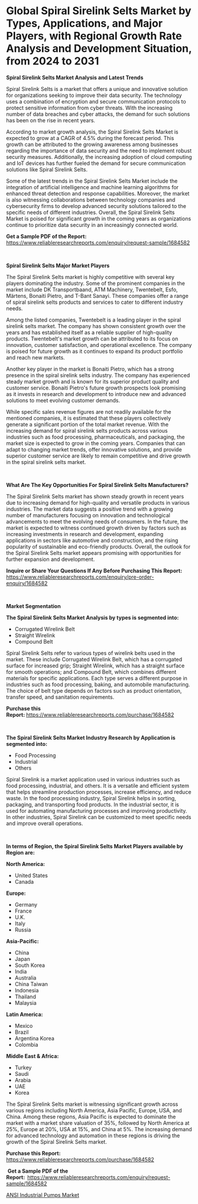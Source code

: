 <p><h1>Global Spiral Sirelink Selts Market by Types, Applications, and Major Players, with Regional Growth Rate Analysis and Development Situation, from 2024 to 2031</h1></p><p><strong>Spiral Sirelink Selts Market Analysis and Latest Trends</strong></p>
<p><p>Spiral Sirelink Selts is a market that offers a unique and innovative solution for organizations seeking to improve their data security. The technology uses a combination of encryption and secure communication protocols to protect sensitive information from cyber threats. With the increasing number of data breaches and cyber attacks, the demand for such solutions has been on the rise in recent years.</p><p>According to market growth analysis, the Spiral Sirelink Selts Market is expected to grow at a CAGR of 4.5% during the forecast period. This growth can be attributed to the growing awareness among businesses regarding the importance of data security and the need to implement robust security measures. Additionally, the increasing adoption of cloud computing and IoT devices has further fueled the demand for secure communication solutions like Spiral Sirelink Selts.</p><p>Some of the latest trends in the Spiral Sirelink Selts Market include the integration of artificial intelligence and machine learning algorithms for enhanced threat detection and response capabilities. Moreover, the market is also witnessing collaborations between technology companies and cybersecurity firms to develop advanced security solutions tailored to the specific needs of different industries. Overall, the Spiral Sirelink Selts Market is poised for significant growth in the coming years as organizations continue to prioritize data security in an increasingly connected world.</p></p>
<p><strong>Get a Sample PDF of the Report:&nbsp;</strong> <a href="https://www.reliableresearchreports.com/enquiry/request-sample/1684582">https://www.reliableresearchreports.com/enquiry/request-sample/1684582</a></p>
<p>&nbsp;</p>
<p><strong>Spiral Sirelink Selts Major Market Players</strong></p>
<p><p>The Spiral Sirelink Selts market is highly competitive with several key players dominating the industry. Some of the prominent companies in the market include DK Transportbaand, ATM Machinery, Twentebelt, Esfo, Märtens, Bonaiti Pietro, and T-Bant Sanayi. These companies offer a range of spiral sirelink selts products and services to cater to different industry needs.</p><p>Among the listed companies, Twentebelt is a leading player in the spiral sirelink selts market. The company has shown consistent growth over the years and has established itself as a reliable supplier of high-quality products. Twentebelt's market growth can be attributed to its focus on innovation, customer satisfaction, and operational excellence. The company is poised for future growth as it continues to expand its product portfolio and reach new markets.</p><p>Another key player in the market is Bonaiti Pietro, which has a strong presence in the spiral sirelink selts industry. The company has experienced steady market growth and is known for its superior product quality and customer service. Bonaiti Pietro's future growth prospects look promising as it invests in research and development to introduce new and advanced solutions to meet evolving customer demands.</p><p>While specific sales revenue figures are not readily available for the mentioned companies, it is estimated that these players collectively generate a significant portion of the total market revenue. With the increasing demand for spiral sirelink selts products across various industries such as food processing, pharmaceuticals, and packaging, the market size is expected to grow in the coming years. Companies that can adapt to changing market trends, offer innovative solutions, and provide superior customer service are likely to remain competitive and drive growth in the spiral sirelink selts market.</p></p>
<p>&nbsp;</p>
<p><strong>What Are The Key Opportunities For Spiral Sirelink Selts Manufacturers?</strong></p>
<p><p>The Spiral Sirelink Selts market has shown steady growth in recent years due to increasing demand for high-quality and versatile products in various industries. The market data suggests a positive trend with a growing number of manufacturers focusing on innovation and technological advancements to meet the evolving needs of consumers. In the future, the market is expected to witness continued growth driven by factors such as increasing investments in research and development, expanding applications in sectors like automotive and construction, and the rising popularity of sustainable and eco-friendly products. Overall, the outlook for the Spiral Sirelink Selts market appears promising with opportunities for further expansion and development.</p></p>
<p><strong>Inquire or Share Your Questions If Any Before Purchasing This Report:</strong> <a href="https://www.reliableresearchreports.com/enquiry/pre-order-enquiry/1684582">https://www.reliableresearchreports.com/enquiry/pre-order-enquiry/1684582</a></p>
<p>&nbsp;</p>
<p><strong>Market Segmentation</strong></p>
<p><strong>The Spiral Sirelink Selts Market Analysis by types is segmented into:</strong></p>
<p><ul><li>Corrugated Wirelink Belt</li><li>Straight Wirelink</li><li>Compound Belt</li></ul></p>
<p><p>Spiral Sirelink Selts refer to various types of wirelink belts used in the market. These include Corrugated Wirelink Belt, which has a corrugated surface for increased grip; Straight Wirelink, which has a straight surface for smooth operations; and Compound Belt, which combines different materials for specific applications. Each type serves a different purpose in industries such as food processing, baking, and automobile manufacturing. The choice of belt type depends on factors such as product orientation, transfer speed, and sanitation requirements.</p></p>
<p><strong>Purchase this Report:&nbsp;</strong><a href="https://www.reliableresearchreports.com/purchase/1684582">https://www.reliableresearchreports.com/purchase/1684582</a></p>
<p>&nbsp;</p>
<p><strong>The Spiral Sirelink Selts Market Industry Research by Application is segmented into:</strong></p>
<p><ul><li>Food Processing</li><li>Industrial</li><li>Others</li></ul></p>
<p><p>Spiral Sirelink is a market application used in various industries such as food processing, industrial, and others. It is a versatile and efficient system that helps streamline production processes, increase efficiency, and reduce waste. In the food processing industry, Spiral Sirelink helps in sorting, packaging, and transporting food products. In the industrial sector, it is used for automating manufacturing processes and improving productivity. In other industries, Spiral Sirelink can be customized to meet specific needs and improve overall operations.</p></p>
<p>&nbsp;</p>
<p><strong>In terms of Region, the Spiral Sirelink Selts Market Players available by Region are:</strong></p>
<p>
    <p> <strong> North America: </strong>
        <ul>
            <li>United States</li>
            <li>Canada</li>
        </ul>
        </p> 
    <p> <strong> Europe: </strong>
        <ul>
            <li>Germany</li>
            <li>France</li>
            <li>U.K.</li>
            <li>Italy</li>
            <li>Russia</li>
        </ul>
        </p> 
    <p> <strong> Asia-Pacific: </strong>
        <ul>
            <li>China</li>
            <li>Japan</li>
            <li>South Korea</li>
            <li>India</li>
            <li>Australia</li>
            <li>China Taiwan</li>
            <li>Indonesia</li>
            <li>Thailand</li>
            <li>Malaysia</li>
        </ul>
        </p> 
    <p> <strong> Latin America: </strong>
        <ul>
            <li>Mexico</li>
            <li>Brazil</li>
            <li>Argentina Korea</li>
            <li>Colombia</li>
        </ul>
        </p> 
    <p> <strong> Middle East & Africa: </strong>
        <ul>
            <li>Turkey</li>
            <li>Saudi</li>
            <li>Arabia</li>
            <li>UAE</li>
            <li>Korea</li>
        </ul>
    </p>
    </p>
<p><p>The Spiral Sirelink Selts market is witnessing significant growth across various regions including North America, Asia Pacific, Europe, USA, and China. Among these regions, Asia Pacific is expected to dominate the market with a market share valuation of 35%, followed by North America at 25%, Europe at 20%, USA at 15%, and China at 5%. The increasing demand for advanced technology and automation in these regions is driving the growth of the Spiral Sirelink Selts market.</p></p>
<p><strong>Purchase this Report: </strong><a href="https://www.reliableresearchreports.com/purchase/1684582">https://www.reliableresearchreports.com/purchase/1684582</a></p>
<p>&nbsp;<strong>Get a Sample PDF of the Report:&nbsp;&nbsp;</strong><a href="https://www.reliableresearchreports.com/enquiry/request-sample/1684582">https://www.reliableresearchreports.com/enquiry/request-sample/1684582</a></p>
<p><strong></strong></p>
<p><p><a href="https://github.com/jhcraigie/Market-Research-Report-List-2/blob/main/ansi-industrial-pumps-market.md">ANSI Industrial Pumps Market</a></p></p>